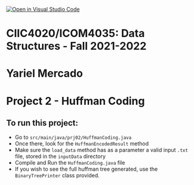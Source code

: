 [![Open in Visual Studio Code](https://classroom.github.com/assets/open-in-vscode-f059dc9a6f8d3a56e377f745f24479a46679e63a5d9fe6f495e02850cd0d8118.svg)](https://classroom.github.com/online_ide?assignment_repo_id=6347971&assignment_repo_type=AssignmentRepo)

# CIIC4020/ICOM4035: Data Structures - Fall 2021-2022
# Yariel Mercado
# Project 2 - Huffman Coding

## To run this project:
+ Go to `src/main/java/prj02/HuffmanCoding.java`
+ Once there, look for the `HuffmanEncodedResult` method 
+ Make sure the ` load_data ` method has as a parameter a valid input ` .txt ` file, stored in the ` inputData ` directory
+ Compile and Run the ```HuffmanCoding.java``` file 
+ If you wish to see the full huffman tree generated, use the `BinaryTreePrinter` class provided.
